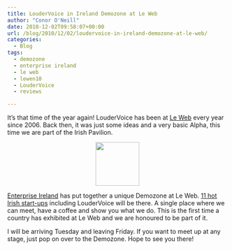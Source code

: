 ```yaml
---
title: LouderVoice in Ireland Demozone at Le Web
author: "Conor O'Neill"
date: 2010-12-02T09:58:07+00:00
url: /blog/2010/12/02/loudervoice-in-ireland-demozone-at-le-web/
categories:
  - Blog
tags:
  - demozone
  - enterprise ireland
  - le web
  - lewen10
  - LouderVoice
  - reviews

---
```

It&#8217;s that time of the year again! LouderVoice has been at [Le Web][1] every year since 2006. Back then, it was just some ideas and a very basic Alpha, this time we are part of the Irish Pavilion.

<p style="text-align: center;">
  <a href="http://www.leweb.net"><img class="size-full wp-image-1826  aligncenter" title="leweb_logo" src="https://loudervoice.com/wp-content/uploads/2010/12/02/loudervoice-in-ireland-demozone-at-le-web/leweb_logo.png" alt="" width="100" height="100" /></a>
</p>

[Enterprise Ireland][2] has put together a unique Demozone at Le Web. [11 hot Irish start-ups][3] including LouderVoice will be there. A single place where we can meet, have a coffee and show you what we do. This is the first time a country has exhibited at Le Web and we are honoured to be part of it.

I will be arriving Tuesday and leaving Friday. If you want to meet up at any stage, just pop on over to the Demozone. Hope to see you there!

 [1]: http://www.leweb.net
 [2]: http://bestconnected.enterprise-ireland.com/ireland-at-leweb-2010/
 [3]: http://www.web2ireland.org/2010/12/01/ireland-demozone-startups-at-le-web/